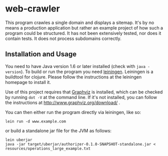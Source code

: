 # web-crawler

This program crawles a single domain and displays a sitemap. 
It's by no means a production application but rather an example project of 
how such a program could be structured. It has not been extensively
tested, nor does it contain tests. It does not process subdomains correctly.

## Installation and Usage

You need to have Java version 1.6 or later installed (check with `java -version`). To build
or run the program you need [leiningen](https://leiningen.org/). Leiningen is a buildtool for 
clojure. Please follow the instructions at the leiningen homepage to install it. 

Use of this project requires that [Graphviz](http://www.graphviz.org) is installed, 
which can be checked by running `dot -V` at the command line.  If it's not installed, 
you can follow the instructions at http://www.graphviz.org/download/ .

You can then either run the program directly via leiningen, like so:
```
lein run -d www.example.com 
```
or build a standalone jar file for the JVM as follows:
```
lein uberjar 
java -jar target/uberjar/authorizer-0.1.0-SNAPSHOT-standalone.jar < resources/operations_large_example.txt
```
